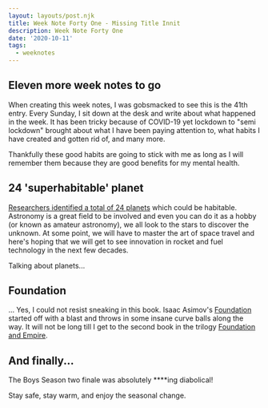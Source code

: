```yaml
---
layout: layouts/post.njk
title: Week Note Forty One - Missing Title Innit
description: Week Note Forty One
date: '2020-10-11'
tags:
  - weeknotes
---
```


## Eleven more week notes to go

When creating this week notes, I was gobsmacked to see this is the 41th entry. Every Sunday, I sit down at the desk and write about what happened in the week. It has been tricky because of COVID-19 yet lockdown to "semi lockdown" brought about what I have been paying attention to, what habits I have created and gotten rid of, and many more.

Thankfully these good habits are going to stick with me as long as I will remember them because they are good benefits for my mental health.

## 24 'superhabitable' planet

[Researchers identified a total of 24 planets](https://news.sky.com/story/scientists-discover-24-superhabitable-planets-with-conditions-that-are-better-for-life-than-earth-12091801) which could be habitable. Astronomy is a great field to be involved and even you can do it as a hobby (or known as amateur astronomy), we all look to the stars to discover the unknown. At some point, we will have to master the art of space travel and here's hoping that we will get to see innovation in rocket and fuel technology in the next few decades.

Talking about planets...

## Foundation

... Yes, I could not resist sneaking in this book. Isaac Asimov's [Foundation](https://en.wikipedia.org/wiki/Foundation_series) started off with a blast and throws in some insane curve balls along the way. It will not be long till I get to the second book in the trilogy [Foundation and Empire](https://en.wikipedia.org/wiki/Foundation_and_Empire).

## And finally...

The Boys Season two finale was absolutely ****ing diabolical!

Stay safe, stay warm, and enjoy the seasonal change.
